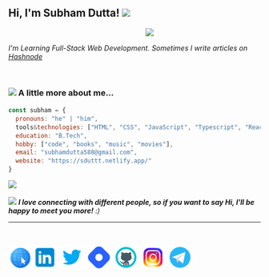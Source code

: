 <h2> Hi, I'm Subham Dutta! <img src="https://media.giphy.com/media/zJ3V6Ot51H8Y0/giphy.gif" width="50"></h2>

<img align='right' src="https://media.giphy.com/media/E6EnvXLzCwnhV58V9l/giphy.gif" width="230" >
<br>
<p><em>I'm Learning Full-Stack Web Development. Sometimes I write articles on <a href="https://sdutta.hashnode.dev/">Hashnode</a>
</em></p>
<br>




### <img src="https://media.giphy.com/media/JmCpR6X9LvFXt1K9eT/giphy.gif" width="50"> A little more about me...  

```javascript
const subham = {
  pronouns: "he" | "him",
  tools&technologies: ["HTML", "CSS", "JavaScript", "Typescript", "React", "Tailwind", "Bootstrap", "NodeJS", "Express", "MongoDB", "Git", "GitHub", "VS Code" ],
  education: "B.Tech",
  hobby: ["code", "books", "music", "movies"],
  email: "subhamdutta588@gmail.com",
  website: "https://sduttt.netlify.app/"
}
```
![](https://komarev.com/ghpvc/?username=Sduttt)

<img src="https://media.giphy.com/media/LnQjpWaON8nhr21vNW/giphy.gif" width="60"> <em><b>I love connecting with different people, so if you want to say Hi, I'll be happy to meet you more!</b> :)</em>

---
<br>


[![Website](./images/icons8-internet-48.png)](https://sduttt.netlify.app/)[![Linkedin](./images/icons8-linkedin-50.png)](https://www.linkedin.com/in/subham-dutta-8670b8178/) [![Twitter](./images/icons8-twitter-50.png)](https://twitter.com/Subhamd88404337) [![Hashnode](./images/icons8-hashnode-50.png)](https://sdutta.hashnode.dev/) [![Github](./images/icons8-github-50.png)](https://github.com/Sduttt) [![Instagram](./images/icons8-instagram-50.png)](https://www.instagram.com/its_subham_dutta/) [![Telegram](./images/icons8-telegram-app-50.png)](https://t.me/Mr_dutt) 
